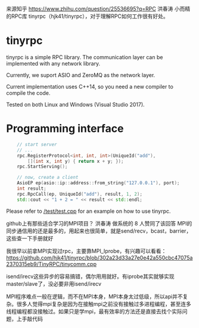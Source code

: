 来源知乎
https://www.zhihu.com/question/25536695?q=RPC
洪春涛
小而精的RPC库 tinyrpc（hjk41/tinyrpc），对于理解RPC如何工作很有好处。

tinyrpc
=======

tinyrpc is a simple RPC library. The communication layer can be implemented with any network library. 

Currently, we suport ASIO and ZeroMQ as the network layer.

Current implementation uses C++14, so you need a new compiler to compile the code.

Tested on both Linux and Windows (Visual Studio 2017).

Programming interface
=======

```c++
    // start server
    // ...
    rpc.RegisterProtocol<int, int, int>(UniqueId("add"), 
        [](int x, int y) { return x + y; });
    rpc.StartServing();

    // now, create a client
    AsioEP ep(asio::ip::address::from_string("127.0.0.1"), port);
    int result;
    rpc.RpcCall(ep, UniqueId("add"), result, 1, 2);
    std::cout << "1 + 2 = " << result << std::endl;
```

Please refer to [/test/test.cpp](/test/test.cpp) for an example on how to use tinyrpc.


github上有那些适合学习的MPI项目？
洪春涛
做系统的
8 人赞同了该回答
MPI的同步通信用的还是最多的，用起来也很简单，就是send/recv，bcast，barrier，这些查一下手册就好

我很早以前拿MPI实现过rpc，主要靠MPI_Iprobe，有兴趣可以看看：https://github.com/hjk41/tinyrpc/blob/302a23d33a27e0e42a550cbc47075a2370315eb9/TinyRPC/tinycomm.cpp

isend/irecv这些异步的容易搞错，偶尔用用就好。有iprobe其实就够实现 master/slave了，没必要非用isend/irecv



MPI程序难点一般在逻辑，而不在MPI本身，MPI本身太过低级，所以api并不复杂。很多人觉得mpi复杂是因为在接触mpi之前没有接触过多进程编程，甚至连多线程编程都没接触过。如果只是学mpi，最有效率的方法还是直接去找个实际问题，上手敲代码
